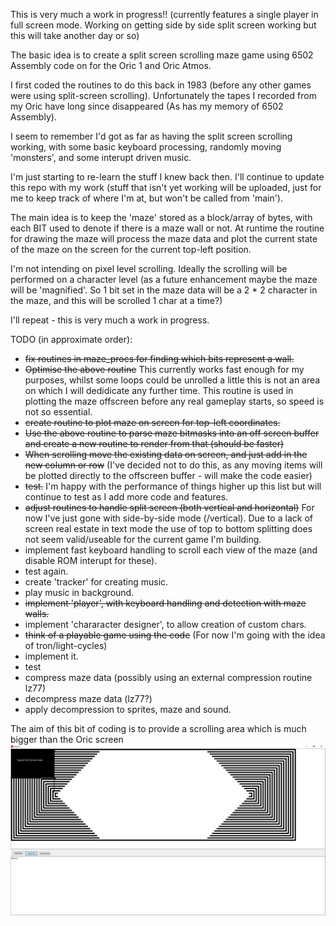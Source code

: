 This is very much a work in progress!! (currently features a single player in full screen mode. Working on getting side by side split screen working but this will take another day or so)

The basic idea is to create a split screen scrolling maze game 
using 6502 Assembly code on for the Oric 1 and Oric Atmos.

I first coded the routines to do this back in 1983 (before any other 
games were using split-screen scrolling). Unfortunately the tapes I recorded
from my Oric have long since disappeared (As has my memory of 6502 Assembly).

I seem to remember I'd got as far as having the split screen scrolling working, with some basic keyboard processing, randomly moving 'monsters', and some interupt driven music.

I'm just starting to re-learn the stuff I knew back then.  I'll continue to update this repo with my work (stuff that isn't yet working will be uploaded, just for me to keep track of where I'm at, but won't be called from 'main').

The main idea is to keep the 'maze' stored as a block/array of bytes, with each BIT used to denote if there is a maze wall or not. At runtime the routine for drawing the maze will process the maze data and plot the current state of the maze on the screen for the current top-left position.

I'm not intending on pixel level scrolling. Ideally the scrolling will be performed on a character level (as a future enhancement maybe the maze will be 'magnified'. So 1 bit set in the maze data will be a 2 * 2 character in the maze,  and this will be scrolled 1 char at a time?)


I'll repeat - this is very much a work in progress.

TODO (in approximate order):
- ~~fix routines in maze_procs for finding which bits represent a wall.~~
- ~~Optimise the above routine~~ This currently works fast enough for my purposes, whilst some loops could be unrolled a little this is not an area on which I will dedidicate any further time. This routine is used in plotting the maze offscreen before any real gameplay starts, so speed is not so essential.
- ~~create routine to plot maze on screen for top-left coordinates.~~
- ~~Use the above routine to parse maze bitmasks into an off screen buffer and create a new routine to render from that (should be faster)~~
- ~~When scrolling move the existing data on screen, and just add in the new column or row~~ (I've decided not to do this, as any moving items will be plotted directly to the offscreen buffer - will make the code easier)
- ~~test.~~ I'm happy with the performance of things higher up this list but will continue to test as I add more code and features.
- ~~adjust routines to handle split screen (both vertical and horizontal)~~ For now I've just gone with side-by-side mode (/vertical). Due to a lack of screen real estate in text mode the use of top to bottom splitting does not seem valid/useable for the current game I'm building.
- implement fast keyboard handling to scroll each view of the maze (and disable ROM interupt for these).
- test again.
- create 'tracker' for creating music.
- play music in background.
- ~~implement 'player', with keyboard handling and detection with maze walls.~~
- implement 'chararacter designer', to allow creation of custom chars.
- ~~think of a playable game using the code~~ (For now I'm going with the idea of tron/light-cycles)
- implement it.
- test
- compress maze data (possibly using an external compression routine lz77)
- decompress maze data (lz77?)
- apply decompression to sprites, maze and sound.


The aim of this bit of coding is to provide a scrolling area which is much bigger than the Oric screen
![The aim](ScrollArea.png)


